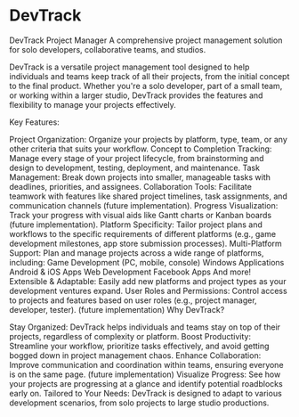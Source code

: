 # DevTrack

DevTrack Project Manager
A comprehensive project management solution for solo developers, collaborative teams, and studios.

DevTrack is a versatile project management tool designed to help individuals and teams keep track of all their projects, from the initial concept to the final product. Whether you're a solo developer, part of a small team, or working within a larger studio, DevTrack provides the features and flexibility to manage your projects effectively.

Key Features:

Project Organization: Organize your projects by platform, type, team, or any other criteria that suits your workflow.
Concept to Completion Tracking: Manage every stage of your project lifecycle, from brainstorming and design to development, testing, deployment, and maintenance.
Task Management: Break down projects into smaller, manageable tasks with deadlines, priorities, and assignees.
Collaboration Tools: Facilitate teamwork with features like shared project timelines, task assignments, and communication channels (future implementation).
Progress Visualization: Track your progress with visual aids like Gantt charts or Kanban boards (future implementation).
Platform Specificity: Tailor project plans and workflows to the specific requirements of different platforms (e.g., game development milestones, app store submission processes).
Multi-Platform Support: Plan and manage projects across a wide range of platforms, including:
Game Development (PC, mobile, console)
Windows Applications
Android & iOS Apps
Web Development
Facebook Apps
And more!
Extensible & Adaptable: Easily add new platforms and project types as your development ventures expand.
User Roles and Permissions: Control access to projects and features based on user roles (e.g., project manager, developer, tester). (future implementation)
Why DevTrack?

Stay Organized: DevTrack helps individuals and teams stay on top of their projects, regardless of complexity or platform.
Boost Productivity: Streamline your workflow, prioritize tasks effectively, and avoid getting bogged down in project management chaos.
Enhance Collaboration: Improve communication and coordination within teams, ensuring everyone is on the same page. (future implementation)
Visualize Progress: See how your projects are progressing at a glance and identify potential roadblocks early on.
Tailored to Your Needs: DevTrack is designed to adapt to various development scenarios, from solo projects to large studio productions.